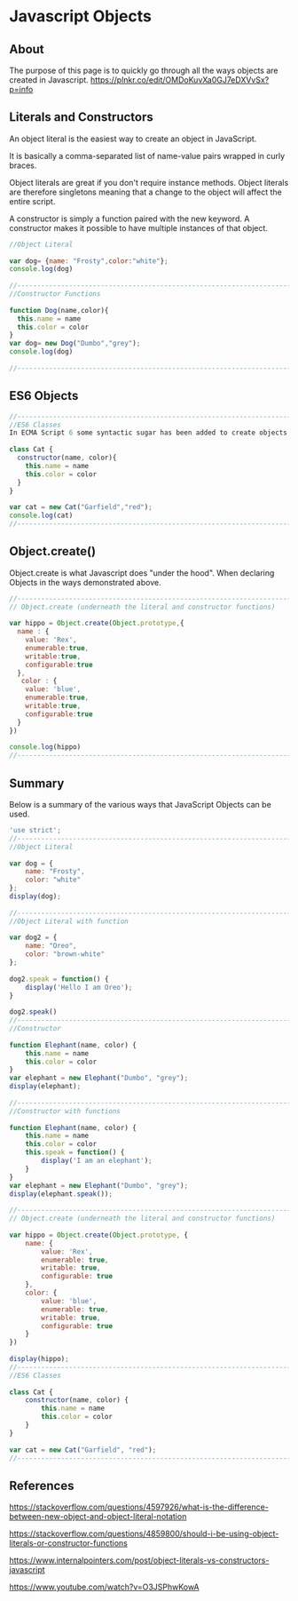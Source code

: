 # Javascript Objects


## About

The purpose of this page is to quickly go through all the ways objects are created in Javascript.
https://plnkr.co/edit/OMDoKuvXa0GJ7eDXVvSx?p=info

## Literals and Constructors


An object literal is the easiest way to create an object in JavaScript.

It is basically a comma-separated list of name-value pairs wrapped in curly braces.

Object literals are great if you don't require instance methods. Object literals are therefore singletons meaning that a change to the object will affect the entire script.

A constructor is simply a function paired with the new keyword. A constructor makes it possible to have multiple instances of that object.

```javascript
//Object Literal
 
var dog= {name: "Frosty",color:"white"};
console.log(dog)
 
//------------------------------------------------------------------------------
//Constructor Functions
 
function Dog(name,color){
  this.name = name
  this.color = color
}
var dog= new Dog("Dumbo","grey");
console.log(dog)
 
//------------------------------------------------------------------------------
```

## ES6 Objects
```javascript
//------------------------------------------------------------------------------
//ES6 Classes
In ECMA Script 6 some syntactic sugar has been added to create objects using a class structure
 
class Cat {
  constructor(name, color){
    this.name = name
    this.color = color
  }
}
 
var cat = new Cat("Garfield","red");
console.log(cat)
//------------------------------------------------------------------------------
```
## Object.create()

Object.create is what Javascript does "under the hood". When declaring Objects in the ways demonstrated above.

```javascript
//------------------------------------------------------------------------------
// Object.create (underneath the literal and constructor functions)
 
var hippo = Object.create(Object.prototype,{
  name : {
    value: 'Rex',
    enumerable:true,
    writable:true,
    configurable:true
  },
   color : {
    value: 'blue',
    enumerable:true,
    writable:true,
    configurable:true
  }
})
 
console.log(hippo)
//------------------------------------------------------------------------------
```
## Summary
Below is a summary of the various ways that JavaScript Objects can be used.
```javascript
'use strict';
//------------------------------------------------------------------------------
//Object Literal
 
var dog = {
    name: "Frosty",
    color: "white"
};
display(dog);
 
//------------------------------------------------------------------------------
//Object Literal with function
 
var dog2 = {
    name: "Oreo",
    color: "brown-white"
};
 
dog2.speak = function() {
    display('Hello I am Oreo');
}
 
dog2.speak()
//------------------------------------------------------------------------------
//Constructor
 
function Elephant(name, color) {
    this.name = name
    this.color = color
}
var elephant = new Elephant("Dumbo", "grey");
display(elephant);
 
//------------------------------------------------------------------------------
//Constructor with functions
 
function Elephant(name, color) {
    this.name = name
    this.color = color
    this.speak = function() {
        display('I am an elephant');
    }
}
var elephant = new Elephant("Dumbo", "grey");
display(elephant.speak());
 
//------------------------------------------------------------------------------
// Object.create (underneath the literal and constructor functions)
 
var hippo = Object.create(Object.prototype, {
    name: {
        value: 'Rex',
        enumerable: true,
        writable: true,
        configurable: true
    },
    color: {
        value: 'blue',
        enumerable: true,
        writable: true,
        configurable: true
    }
})
 
display(hippo);
//------------------------------------------------------------------------------
//ES6 Classes
 
class Cat {
    constructor(name, color) {
        this.name = name
        this.color = color
    }
}
 
var cat = new Cat("Garfield", "red");
//------------------------------------------------------------------------------
```

## References
https://stackoverflow.com/questions/4597926/what-is-the-difference-between-new-object-and-object-literal-notation

https://stackoverflow.com/questions/4859800/should-i-be-using-object-literals-or-constructor-functions

https://www.internalpointers.com/post/object-literals-vs-constructors-javascript

https://www.youtube.com/watch?v=O3JSPhwKowA
